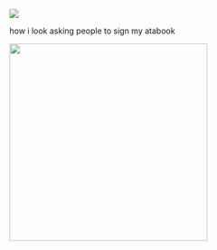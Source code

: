 ![](https://komarev.com/ghpvc/?username=piercedskin&color=fefefe&label=witnesses&base=1000) 

how i look asking people to sign my atabook 


<img src="https://71781816.carrd.co/assets/images/image11.jpg?v=4b58b513" width="350" length="350">

